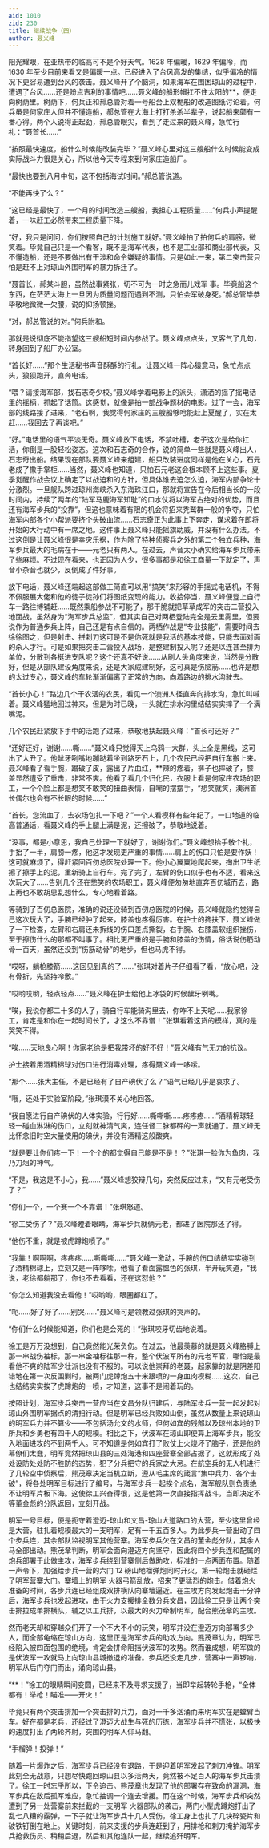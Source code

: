 ```yaml
---
aid: 1010
zid: 230
title: 继续战争（四）
author: 聂义峰
---
```


阳光耀眼，在亚热带的临高可不是个好天气。1628 年偏暖，1629 年偏冷，而 1630 年至少目前来看又是偏暖一点。已经进入了台风高发的集结，似乎偏冷的情况下更容易遭到台风的袭击。聂义峰开了个脑洞，如果海军在围困琼山的过程中，遭遇了台风……还是盼点吉利的事情吧……聂义峰的船形帽扛不住太阳的\*\*，便走向树荫里。树荫下，何兵正和郝总管对着一号船台上双桅船的改造图纸讨论着。何兵虽是何家庄人但并不懂造船，郝总管在大海上打打杀杀半辈子，说起船来颇有一番心得。两个人说得正起劲，郝总管眼尖，看到了走过来的聂义峰，急忙行礼：“聂首长……”

“按照最快速度，船什么时候能改装完毕？”聂义峰心里对这三艘船什么时候能变成实际战斗力很是关心，所以他今天专程来到何家庄造船厂。

“最快也要到八月中旬，这不包括海试时间。”郝总管说道。

“不能再快了么？”

“这已经是最快了，一个月的时间改造三艘船，我担心工程质量……”何兵小声提醒着，一味赶工必然带来工程质量下降。

“好，我只是问问，你们按照自己的计划施工就好。”聂义峰拍了拍何兵的肩膀，微笑着。毕竟自己只是一个看客，既不是海军代表，也不是工业部和商业部代表，又不懂造船，还是不要做出有干涉和命令嫌疑的事情。只是如此一来，第二突击营只怕是赶不上对琼山外围明军的暴力拆迁了。

“聂首长，郝某斗胆，虽然战事紧张，切不可为一时之急而儿戏军 事。毕竟船这个东西，在茫茫大海上一旦因为质量问题而遇到不测，只怕会军破身死。”郝总管毕恭毕敬地微微一欠腰，说的抑扬顿挫。

“对，郝总管说的对。”何兵附和。

那就是说彻底不能指望这三艘船短时间内参战了。聂义峰点点头，又客气了几句，转身回到了船厂办公室。

“首长好……”那个生活秘书声音酥酥的行礼，让聂义峰一阵心猿意马，急忙点点头，狼狈跑开，直奔电话。

“喂？请接海军部，找石志奇少校。”聂义峰学着电影上的派头，潇洒的摇了摇电话里的摇柄，抓起了话筒。这感觉，就像是拍一部战争题材的电影。过了一会，海军部的线路接了进来，“老石啊，我觉得何家庄的三艘船够呛能赶上夏醒了，实在太赶……我回去了再谈吧。”

“好。”电话里的语气平淡无奇。聂义峰放下电话，不禁吐槽，老子这次是给你扛活，你倒是一股轻松姿态。这次和石志奇的合作，说的简单一些就是聂义峰出人，石志奇出船。结果现在部队要聂义峰来组建，船只改装进度同样是他在关心，石元老成了撒手掌柜……当然，聂义峰也知道，只怕石元老这会根本顾不上这些事。夏季觉醒作战会议上确定了以战迫和的方针，但具体谁去迫怎么迫，海军内部争论十分激烈。一旦舰队跨过琼州海峡杀入东海珠江口，那就将宣告在今后相当长的一段时间内，持续了两年的“陆军马鹿海军知耻”的口水仗将以海军占绝对的优势，而且还有海军步兵的“投靠”，但这也意味着有限的机会将招来秃鹫群一般的争夺，只怕海军内部各个小帮派要挤个头破血流……石志奇正为此事上下奔走，谋求着在即将开始的大行动中有一席之地。这件事上聂义峰只能摇旗助威，并没有什么办法。不过这倒是让聂义峰很是幸灾乐祸，作为除了特种侦察兵之外的第二个独立兵种，海军步兵最大的毛病在于——元老只有两人。在过去，声音太小确实给海军步兵带来了些麻烦。不过现在看来，也正因为人少，很多事都是和徐工商量一下就定了，声音小杂音也就少，反倒成了件好事。

放下电话，聂义峰还端起这部做工简直可以用“搞笑”来形容的手摇式电话机，不得不佩服展大佬和他的徒子徒孙们将图纸变现的能力。收拾停当，聂义峰便登上自行车一路往博铺赶……既然乘船参战不可能了，那干脆就把草草成军的突击二营投入地面战。虽然身为“海军步兵总监”，但其实自己对两栖登陆完全是云里雾里，但要说作为普通步兵上阵，自己还是有点自信的。两栖作战是“专业技能”，需要时间去徐徐图之，但是射击、拼刺刀这可是不是你死就是我活的基本技能，只能去面对面的杀人才行。可是如果把突击二营投入战场，是整建制投入呢？还是以连甚至排为单位，分散到各挺进支队呢？这个还真不好说……从刷人头角度来说，当然是分散好，但是从部队建设角度来说，还是大家成建制好，这可真是伤脑筋……也许是想的太过专心，聂义峰的车轮渐渐偏离了正常的方向，向着路边的排水沟驶去。

“首长小心！”路边几个干农活的农民，看见一个澳洲人径直奔向排水沟，急忙叫喊着。聂义峰猛地回过神来，但是为时已晚，一头就在排水沟里结结实实摔了一个满嘴泥。

几个农民赶紧放下手中的活跑了过来，恭敬地扶起聂义峰：“首长可还好？”

“还好还好，谢谢……嘶……”聂义峰只觉得天上乌鸦一大群，头上全是黑线，这可出了大丑了。他龇牙咧嘴地蹦跶着坐到路牙石上，几个农民已经把自行车搬上来。聂义峰看了看手腕，蹭破了皮，露出了片血红，\*\*辣的疼着，裤子也摔破了，膝盖显然遭受了重击，非常不爽。他看了看几个归化民，衣服上看是何家庄农场的职工，一个个脸上都是想笑不敢笑的扭曲表情，自嘲的摆摆手，“想笑就笑，澳洲首长偶尔也会有不长眼的时候……”

“首长，您流血了，去农场包扎一下吧？”一个人看模样有些年纪了，一口地道的临高普通话，看聂义峰的手上腿上满是泥，还擦破了，恭敬地说着。

“没事，都是小意思，我自己处理一下就好了，谢谢你们。”聂义峰想抬手敬个礼，手抬了一半，肩膀一疼，他这才发现更严重的事情……肩上的伤口只怕是要作妖！这可就麻烦了，得赶紧回百仞总医院处理一下。他小心翼翼地爬起来，掏出卫生纸擦了擦手上的泥，重新骑上自行车。完了完了，左臂的伤口似乎也有不适，看来这次玩大了……告别几个还在憋笑的农场职工，聂义峰便匆匆地直奔百仞城而去，路上再也不敢胡思乱想什么，专心地看着路。

等骑到了百仞总医院，准确的说还没骑到百仞总医院的时候，聂义峰就隐约觉得自己这次玩大了，手腕已经肿了起来，膝盖也疼得厉害。在护士的搀扶下，聂义峰做了一下检查，左臂和右肩还未拆线的伤口差点撕裂，右手腕、右膝盖软组织挫伤，至于擦伤什么的那都不叫事了。相比更严重的是手腕和膝盖的伤情，俗话说伤筋动骨一百天，虽然还没到“伤筋动骨”的地步，但也马虎不得。

“哎呀，躺枪膝箭……这回见到真的了……”张琪对着片子仔细看了看，“放心吧，没有骨折，先坚持冷敷。”

“哎哟哎哟，轻点轻点……”聂义峰在护士给他上冰袋的时候龇牙咧嘴。

“唉，我说你都二十多的人了，骑自行车能骑沟里去，你咋不上天呢……我家徐工，肯定是和你在一起时间长了，才这么不靠谱！”张琪看着这货的模样，真的是哭笑不得。

“唉……天地良心啊！你家老徐是把我带坏的好不好！”聂义峰有气无力的抗议。

护士接着用酒精棉球对伤口进行消毒处理，疼得聂义峰一哆嗦。

“那个……张大主任，不是已经有了自产碘伏了么？”语气已经几乎是哀求了。

“哦，还处于实验室阶段。”张琪漠不关心地回答。

“我自愿进行自产碘伏的人体实验，行行好……嘶嘶嘶……疼疼疼……”酒精棉球轻轻一碰血淋淋的伤口，立刻就神清气爽，连任督二脉都砰的一声就通了。聂义峰无比怀念旧时空大量使用的碘伏，并没有酒精这般酸爽。

“就是要让你们疼一下！一个个的都觉得自己能是不是！？”张琪一脸你为鱼肉，我乃刀俎的神气。

“不是，我这是不小心，我……”聂义峰想狡辩几句，突然反应过来，“又有元老受伤了？”

“你们一个，一个赛一个不靠谱！”张琪怒道。

“徐工受伤了？”聂义峰瞪着眼睛，海军步兵就俩元老，都进了医院那还了得。

“他伤不重，就是被虎蹲炮喷了。”

“我靠！啊啊啊，疼疼疼……嘶嘶嘶……”聂义峰一激动，手腕的伤口结结实实碰到了酒精棉球上，立刻又是一阵哆嗦。他看了看面露愠色的张琪，半开玩笑道，“我说，老徐都躺那了，你也不去看看，还在这怼他？”

“你怎么知道我没去看他！”哎哟哟，眼圈都红了。

“呃……好了好了……别哭……”聂义峰可是领教过张琪的哭声的。

“你们什么时候能知道，你们也是会死的！”张琪咬牙切齿地说着。

徐工是万万没想到，自己竟然能光荣负伤。在过去，他最羡慕的就是聂义峰胳膊上那一串战伤袖标，那一串金袖标往那一杵，整个伏波军所有的元老军官，哪怕是最看他不爽的陆军少壮派也没有不服的。可以说他崇拜的老聂，起家靠的就是阴差阳错地在第一次反围剿时，被两门虎蹲炮五十米跟喷的一身血肉模糊……这次，自己也结结实实挨了虎蹲炮的一喷，才知道，这事不是闹着玩的。

按照计划，海军步兵突击一营应当在文昌分队归建后，与陆军步兵一营一起发起对琼山外围明军据点的清扫行动。但是明军已经兵败如山倒，虽然从数量上来说琼山的明军兵力并不算少——不包括汤允文的水师，但何如宾的残部以及琼州本地的卫所兵和乡勇也有四千人的规模。相比之下，伏波军在琼山即便算上海军步兵，能投入地面进攻的不到两千人。可不知道是何如宾打了败仗上火烧坏了脑子，还是他的幕僚们太蠢，明军竟然把琼山县的三处海港和四座营寨全部占据了，这就形成了处处设防处处防不胜防的态势，犯了分兵把守的兵家之大忌。在航空兵的无人机进行了几轮空中侦察后，熊茂章决定当机立断，遵从毛主席的箴言“集中兵力、各个击破”，将各处明军目标进行了编号，与海军步兵一起挨个点名，海军舰队则负责绝不让明军片板下海。这使徐工兴奋得很，这是他第一次直接指挥战斗，当即决定不等董金彪的分队返回，立刻开战。

明军一号目标，便是扼守着澄迈-琼山和文昌-琼山大道路口的大营，至少这里曾经是大营，驻扎着规模最大的一支明军，足有一千五百多人。为此步兵一营出动了四个步兵连，其余部队监视明军其他营寨。海军步兵欠在文昌的董金彪分队，其余人马全部出动。熊茂章判断，明军会面向澄迈方向坚守，因此将四个步兵连和配属的炮兵部署于此做主攻，海军步兵绕到营寨侧后做助攻，标准的一点两面布置。随着一声令下，加强给步兵一营的六门 12 磅山地榴弹炮同时开火，第一轮炮击就砸烂了明军营寨大门。寨墙上的明军 火器弓箭乱放，招来了更猛烈的炮击。借着炮火准备的时间，各步兵连已经组成双排横队向寨墙逼近。在主攻方向发起炮击十分钟后，海军步兵也发起进攻，由于火力支援排全数分兵文昌，因此徐工只是让两个突击排拉成单排横队，辅之以工兵排，以最大的火力牵制明军，配合熊茂章的主攻。

然而老天却和穿越众们开了一个不大不小的玩笑，明军并没在澄迈方向部署多少人，而全部龟缩在琼山方向，这里正是海军步兵的助攻方向。熊茂章认为，明军已经陷入被四面包围的绝境，肯定会拼命阻挡伏波军的攻势。然而谁成想，明军做的是伏波军一攻就马上向琼山县城撤退的准备。步兵还没走几步，营寨中一声锣响，明军从后门夺门而出，涌向琼山县。

“\*\*！”徐工的眼睛瞬间变圆，已经来不及寻求支援了，当即举起转轮手枪，“全体都有！举枪！瞄准——开火！”

毕竟只有两个突击排加一个突击排的兵力，面对一千多汹涌而来明军实在是螳臂当车。好在都是老兵，还经过了澄迈大战生与死的历练，海军步兵并不慌张，以极快的速度打出了两轮齐射，突围的明军人仰马翻。

“手榴弹！投弹！”

随着一片爆炸之后，海军步兵已经没有退路，于是迎着明军发起了刺刀冲锋。明军此刻全无战意，只想尽快跑回琼山县以多活两天，竟然被不足百人的海军步兵击溃了。徐工一时忘乎所以，下令追击。熊茂章也发现了他的部署存在致命的漏洞，海军步兵在敌后孤军难应，急忙抽调一个连去增援。而在这个时候，海军步兵却突然遭到了另一处营寨前来拦截的一支明军 火器部队的袭击，两门小型虎蹲炮打出了乱七八糟的霰弹，一下子就让海军步兵十几人受伤，徐工身上也扎了几块碎瓷片和破铁钉倒在地上。关键时刻，前来支援的步兵连赶到了，用排枪和刺刀掩护海军步兵抢救伤员、稍稍后退，然后和其他连队一起，继续追歼明军。
